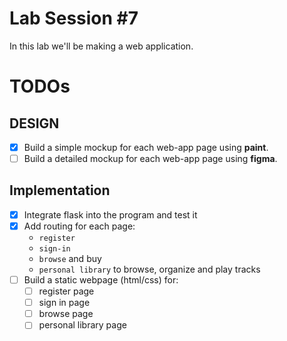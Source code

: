 # Lab Session #7

In this lab we'll be making a web application.

# TODOs
## DESIGN
* [x] Build a simple mockup for each web-app page using **paint**.
* [ ] Build a detailed mockup for each web-app page using **figma**.

## Implementation
* [x] Integrate flask into the program and test it
* [x] Add routing for each page: 
    - `register` 
    - `sign-in`
    - `browse` and buy
    - `personal library` to browse, organize and play tracks
* [ ] Build a static webpage (html/css) for:
    * [ ] register page 
    * [ ] sign in page
    * [ ] browse page
    * [ ] personal library page